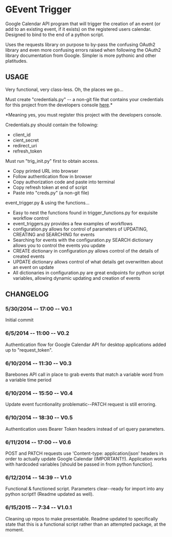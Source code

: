 # GEvent Trigger

Google Calendar API program that will trigger the creation of an event (or add to an existing event, if it exists) on the registered users calendar. Designed to bind to the end of a python script.

Uses the requests library on purpose to by-pass the confusing OAuth2 library and even more confusing errors raised when following the OAuth2 library documentation from Google. Simpler is more pythonic and other platitudes.

## USAGE
Very functional, very class-less. Oh, the places we go...

Must create "credentials.py" -- a non-git file that contains your credentials for this project from the developers console [here](http://console.developers.google.com).*

*Meaning yes, you must register this project with the developers console.

Credentials.py should contain the following:
* client_id
* cient_secret
* redirect_uri
* refresh_token

Must run "trig_init.py" first to obtain access.
* Copy printed URL into browser
* Follow authentication flow in browser
* Copy authorization code and paste into terminal
* Copy refresh token at end of script
* Paste into "creds.py" (a non-git file)

event_trigger.py & using the functions...
* Easy to nest the functions found in trigger_functions.py for exquisite workflow control
* event_triggers.py provides a few examples of workflows
* configuration.py allows for control of parameters of UPDATING, CREATING and SEARCHING for events
* Searching for events with the configuration.py SEARCH dictionary allows you to control the events you update
* CREATE dictionary in configuration.py allows control of the details of created events
* UPDATE dictionary allows control of what details get overwritten about an event on update
* All dictionaries in configuration.py are great endpoints for python script variables, allowing dynamic updating and creation of events


## CHANGELOG


### 5/30/2014 -- 17:00 -- V0.1

Initial commit

### 6/5/2014 -- 11:00 -- V0.2

Authentication flow for Google Calendar API for desktop applications added up to "request_token".

### 6/10/2014 -- 11:30 -- V0.3

Barebones API call in place to grab events that match a variable word from a variable time period

### 6/10/2014 -- 15:50 -- V0.4

Update event fucntionality problematic--PATCH request is still erroring.

### 6/10/2014 -- 18:30 -- V0.5

Authentication uses Bearer Token headers instead of url query parameters.

### 6/11/2014 -- 17:00 -- V0.6

POST and PATCH requests use 'Content-type: application/json' headers in order to actually update Google Calendar (IMPORTANT!!). Application works with hardcoded variables [should be passed in from python function].

### 6/12/2014 -- 14:39 -- V1.0

Functional & functioned script. Parameters clear--ready for import into any python script!! (Readme updated as well).

### 6/15/2015 -- 7:34 -- V1.0.1

Cleaning up repos to make presentable. Readme updated to specifically state that this is a functional script rather than an attempted package, at the moment.
